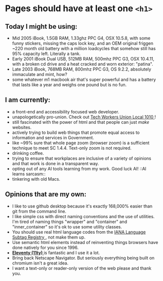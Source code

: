 # Pages should have at least one `<h1>`

## Today I might be using:
- Mid 2005 iBook, 1.5GB RAM, 1.33ghz PPC G4, OSX 10.5.8, with some funny stickers, missing the caps lock key, and an OEM original friggen ~220 month old battery with a million loadcycles that somehow still has 95% capacity left. Literally a tank.
- Early 2001 iBook Dual USB, 512MB RAM, 500mhz PPC G3, OSX 10.4.11, with a broken cd drive and a heat cracked and worn exterior: "patina". 
- Late 2003 iBook, 768MB RAM, 800mhz PPC G3, OS 9.2.2, absolutely immaculate and mint, how?
- some whatever m1 macbook air that's super powerful and has a battery that lasts like a year and weighs one pound but is no fun. 

## I am currently:
- a front-end and accessibility focused web developer.
- unapologetically pro-union. Check out <a href="https://www.techworkersunion-1010.org/"> Tech Workers Union Local 1010 </a>!
- still fascinated with the power of html and that people can just *make* websites.
- actively trying to build web things that promote equal access to information and services in Government.
- like ~99% sure that whole page zoom (browser zoom) is a sufficient technique to meet SC 1.4.4. Text-only zoom is not required.
- drinking coffee.
- trying to ensure that workplaces are inclusive of a variety of opinions and that work is done in a transparent way.
- opting out of any AI tools learning from my work. Good luck AI! ::AI learns sarcasm::
- tinkering with old Macs.

## Opinions that are my own:
- I like to use github desktop because it's exactly 168,000% easier than git from the command line.
- I like simple css with direct naming conventions and the use of utilities. I'm tired of naming things "wrapper" and "container" and "inner_container" so it's ok to use some utility classes.
- You should use real html language codes from the <a href="https://www.iana.org/assignments/language-subtag-registry/language-subtag-registry"> IANA Language Subtag Registry </a>, not make them up. 
- Use semantic html elements instead of reinventing things browsers have done natively for you since 1996.
- <a href="https://www.11ty.dev/"> <strong>Eleventy (11ty)</strong> </a> is fantastic and I use it a lot.
- Bring back Netscape Navigator. But seriously everything being built on chromium isn't a great idea.
- I want a text-only or reader-only version of the web please and thank you.

